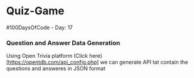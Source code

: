 # Quiz-Game
#100DaysOfCode - Day: 17 

### Question and Answer Data Generation

Using Open Trivia platform (Click here)[https://opentdb.com/api_config.php] we can generate API tat contain the questions and answeres in JSON format 
